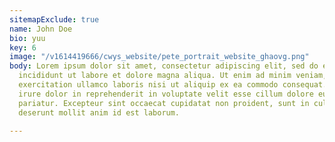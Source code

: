 ```yaml
---
sitemapExclude: true
name: John Doe
bio: yuu
key: 6
image: "/v1614419666/cwys_website/pete_portrait_website_ghaovg.png"
body: Lorem ipsum dolor sit amet, consectetur adipiscing elit, sed do eiusmod tempor
  incididunt ut labore et dolore magna aliqua. Ut enim ad minim veniam, quis nostrud
  exercitation ullamco laboris nisi ut aliquip ex ea commodo consequat. Duis aute
  irure dolor in reprehenderit in voluptate velit esse cillum dolore eu fugiat nulla
  pariatur. Excepteur sint occaecat cupidatat non proident, sunt in culpa qui officia
  deserunt mollit anim id est laborum.

---
```

